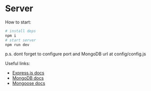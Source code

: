 # Server
How to start:
``` bash
# install deps
npm i
# start server
npm run dev
```
p.s. dont forget to configure port and MongoDB url at config/config.js

Useful links:
* [Express.js docs](https://expressjs.com)
* [MongoDB docs](https://mongoosejs.com/docs)
* [Mongoose docs](https://docs.mongodb.com/)